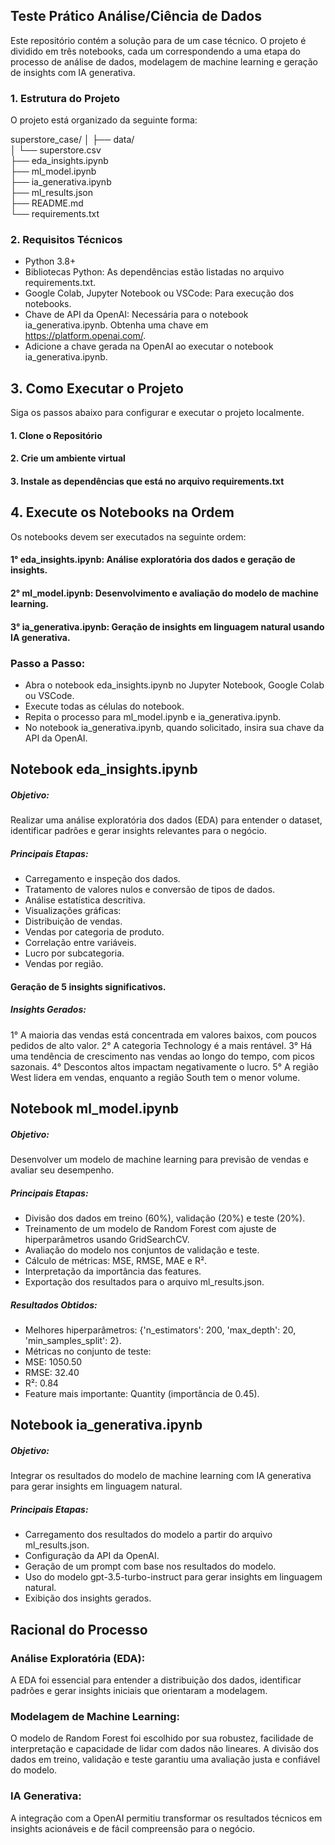 ## Teste Prático Análise/Ciência de Dados
Este repositório contém a solução para de um case técnico. O projeto é dividido em três notebooks, cada um correspondendo a uma etapa do processo de análise de dados, modelagem de machine learning e geração de insights com IA generativa.

### 1. Estrutura do Projeto
O projeto está organizado da seguinte forma:

superstore_case/
│
├── data/                  
│   └── superstore.csv     
├── eda_insights.ipynb     
├── ml_model.ipynb         
├── ia_generativa.ipynb    
├── ml_results.json        
├── README.md              
└── requirements.txt      

### 2. Requisitos Técnicos
- Python 3.8+
- Bibliotecas Python: As dependências estão listadas no arquivo requirements.txt.
- Google Colab, Jupyter Notebook ou VSCode: Para execução dos notebooks.
- Chave de API da OpenAI: Necessária para o notebook ia_generativa.ipynb. Obtenha uma chave em https://platform.openai.com/.
- Adicione a chave gerada na OpenAI ao executar o notebook ia_generativa.ipynb.

## 3. Como Executar o Projeto
Siga os passos abaixo para configurar e executar o projeto localmente.

#### 1. Clone o Repositório
#### 2. Crie um ambiente virtual
#### 3. Instale as dependências que está no arquivo requirements.txt

## 4. Execute os Notebooks na Ordem
Os notebooks devem ser executados na seguinte ordem:

#### 1° eda_insights.ipynb: Análise exploratória dos dados e geração de insights.
#### 2° ml_model.ipynb: Desenvolvimento e avaliação do modelo de machine learning.
#### 3° ia_generativa.ipynb: Geração de insights em linguagem natural usando IA generativa.

### Passo a Passo:
- Abra o notebook eda_insights.ipynb no Jupyter Notebook, Google Colab ou VSCode.
- Execute todas as células do notebook.
- Repita o processo para ml_model.ipynb e ia_generativa.ipynb.
- No notebook ia_generativa.ipynb, quando solicitado, insira sua chave da API da OpenAI.

## Notebook eda_insights.ipynb
##### Objetivo:
Realizar uma análise exploratória dos dados (EDA) para entender o dataset, identificar padrões e gerar insights relevantes para o negócio.

##### Principais Etapas:
- Carregamento e inspeção dos dados.
- Tratamento de valores nulos e conversão de tipos de dados.
- Análise estatística descritiva.
- Visualizações gráficas:
- Distribuição de vendas.
- Vendas por categoria de produto.
- Correlação entre variáveis.
- Lucro por subcategoria.
- Vendas por região.

#### Geração de 5 insights significativos.

##### Insights Gerados:
1° A maioria das vendas está concentrada em valores baixos, com poucos pedidos de alto valor.
2° A categoria Technology é a mais rentável.
3° Há uma tendência de crescimento nas vendas ao longo do tempo, com picos sazonais.
4° Descontos altos impactam negativamente o lucro.
5° A região West lidera em vendas, enquanto a região South tem o menor volume.

## Notebook ml_model.ipynb
##### Objetivo:
Desenvolver um modelo de machine learning para previsão de vendas e avaliar seu desempenho.

##### Principais Etapas:
- Divisão dos dados em treino (60%), validação (20%) e teste (20%).
- Treinamento de um modelo de Random Forest com ajuste de hiperparâmetros usando GridSearchCV.
- Avaliação do modelo nos conjuntos de validação e teste.
- Cálculo de métricas: MSE, RMSE, MAE e R².
- Interpretação da importância das features.
- Exportação dos resultados para o arquivo ml_results.json.

##### Resultados Obtidos:
- Melhores hiperparâmetros: {'n_estimators': 200, 'max_depth': 20, 'min_samples_split': 2}.
- Métricas no conjunto de teste:
- MSE: 1050.50
- RMSE: 32.40
- R²: 0.84
- Feature mais importante: Quantity (importância de 0.45).

## Notebook ia_generativa.ipynb
##### Objetivo:
Integrar os resultados do modelo de machine learning com IA generativa para gerar insights em linguagem natural.

##### Principais Etapas:
- Carregamento dos resultados do modelo a partir do arquivo ml_results.json.
- Configuração da API da OpenAI.
- Geração de um prompt com base nos resultados do modelo.
- Uso do modelo gpt-3.5-turbo-instruct para gerar insights em linguagem natural.
- Exibição dos insights gerados.

## Racional do Processo
  
### Análise Exploratória (EDA):
A EDA foi essencial para entender a distribuição dos dados, identificar padrões e gerar insights iniciais que orientaram a modelagem.

### Modelagem de Machine Learning:
O modelo de Random Forest foi escolhido por sua robustez, facilidade de interpretação e capacidade de lidar com dados não lineares.
A divisão dos dados em treino, validação e teste garantiu uma avaliação justa e confiável do modelo.

### IA Generativa:
A integração com a OpenAI permitiu transformar os resultados técnicos em insights acionáveis e de fácil compreensão para o negócio.

